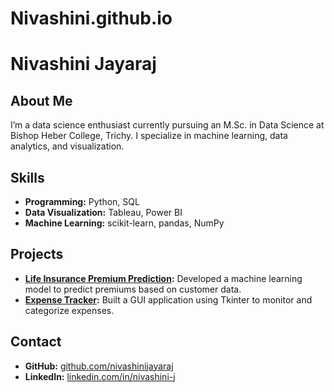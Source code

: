 # Nivashini.github.io


# Nivashini Jayaraj  

## About Me  
I’m a data science enthusiast currently pursuing an M.Sc. in Data Science at Bishop Heber College, Trichy. I specialize in machine learning, data analytics, and visualization.  

## Skills  
- **Programming:** Python, SQL  
- **Data Visualization:** Tableau, Power BI  
- **Machine Learning:** scikit-learn, pandas, NumPy  

## Projects  
- **[Life Insurance Premium Prediction](https://github.com/nivashinijayaraj/Life_Insurance_plan-_prediction---Machine_Learning):** Developed a machine learning model to predict premiums based on customer data.  
- **[Expense Tracker](https://github.com/nivashinijayaraj/Expense-Tracker-mini-project):** Built a GUI application using Tkinter to monitor and categorize expenses.  

## Contact  
- **GitHub:** [github.com/nivashinijayaraj](https://github.com/nivashinijayaraj)  
- **LinkedIn:** [linkedin.com/in/nivashini-j](https://www.linkedin.com/in/nivashini-j-ba55b5269/)  
